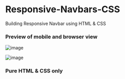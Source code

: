 # Responsive-Navbars-CSS
Building Responsive Navbar using HTML &amp; CSS

### Preview of mobile and browser view
![image](https://user-images.githubusercontent.com/32808287/138954670-a25096de-f5a6-4c0d-8d6f-69049b9d6007.png)

![image](https://user-images.githubusercontent.com/32808287/138954791-c644c1d7-1e0a-4813-9ce7-5a68c2caf85b.png)

### Pure HTML & CSS only

